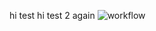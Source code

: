 hi test
hi test 2 again
![workflow](https://github.com/MinThantPhyo/sem/actions/workflows/main.yml/badge.svg)